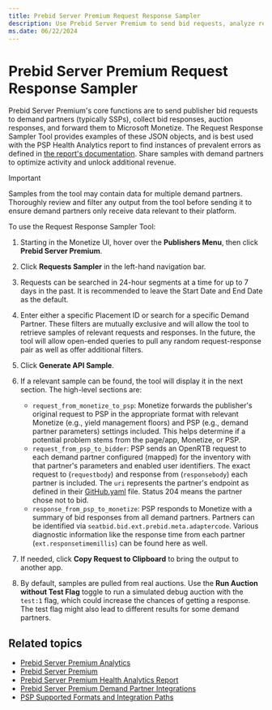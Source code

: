 ```yaml
---
title: Prebid Server Premium Request Response Sampler
description: Use Prebid Server Premium to send bid requests, analyze responses, and optimize revenue with the Request Response Sampler Tool.
ms.date: 06/22/2024
---
```


# Prebid Server Premium Request Response Sampler

Prebid Server Premium's core functions are to send publisher bid requests to demand partners (typically SSPs), collect bid responses, auction responses, and forward them to Microsoft Monetize. The Request Response Sampler Tool provides examples of these JSON objects, and is best used with the PSP Health Analytics report to find instances of prevalent errors as defined in [the report's documentation](prebid-server-premium-health-analytics-report.md). Share samples with demand partners to optimize activity and unlock additional revenue.

> [!IMPORTANT]
> Samples from the tool may contain data for multiple demand partners. Thoroughly review and filter any output from the tool before sending it to ensure demand partners only receive data relevant to their platform.

To use the Request Response Sampler Tool:

1. Starting in the Monetize UI, hover over the **Publishers Menu**, then click **Prebid Server Premium**.

1. Click **Requests Sampler** in the left-hand navigation bar.

1. Requests can be searched in 24-hour segments at a time for up to 7 days in the past. It is recommended to leave the Start Date and End Date as the default.

1. Enter either a specific Placement ID or search for a specific Demand Partner. These filters are mutually exclusive and will allow the tool to retrieve samples of relevant requests and responses. In the future, the tool will allow open-ended queries to pull any random request-response pair as well as offer additional filters.

1. Click **Generate API Sample**.
1. If a relevant sample can be found, the tool will display it in the next section. The high-level sections are:

    - `request_from_monetize_to_psp`: Monetize forwards the publisher's original request to PSP in the appropriate format with relevant Monetize (e.g., yield management floors) and PSP (e.g., demand partner parameters) settings included. This helps determine if a potential problem stems from the page/app, Monetize, or PSP.
    - `request_from_psp_to_bidder`: PSP sends an OpenRTB request to each demand partner configured (mapped) for the inventory with that partner's parameters and enabled user identifiers. The exact request to (`requestbody`) and response from (`responsebody`) each partner is included. The `uri` represents the partner's endpoint as defined in their [GitHub.yaml](https://github.com/prebid/prebid-server/tree/master/static/bidder-info) file. Status 204 means the partner chose not to bid.
    - `response_from_psp_to_monetize`: PSP responds to Monetize with a summary of bid responses from all demand partners. Partners can be identified via `seatbid.bid.ext.prebid.meta.adaptercode`. Various diagnostic information like the response time from each partner (`ext.responsetimemillis`) can be found here as well.

1. If needed, click **Copy Request to Clipboard** to bring the output to another app.
1. By default, samples are pulled from real auctions. Use the **Run Auction without Test Flag** toggle to run a simulated debug auction with the `test:1` flag, which could increase the chances of getting a response. The test flag might also lead to different results for some demand partners.

## Related topics

- [Prebid Server Premium Analytics](prebid-server-premium-analytics.md)
- [Prebid Server Premium](prebid-server-premium.md)
- [Prebid Server Premium Health Analytics Report](prebid-server-premium-health-analytics-report.md)
- [Prebid Server Premium Demand Partner Integrations](prebid-server-premium-demand-partner-integrations.md)
- [PSP Supported Formats and Integration Paths](prebid-server-premium-supported-formats-and-integration-paths.md)
